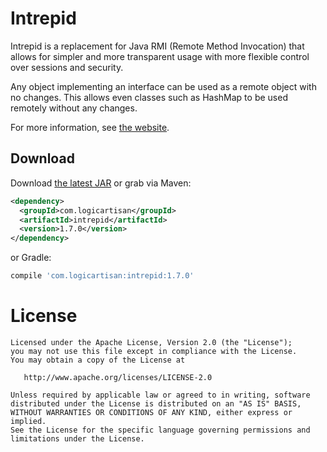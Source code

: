 Intrepid
========

Intrepid is a replacement for Java RMI (Remote Method Invocation) that allows for simpler
and more transparent usage with more flexible control over sessions and security.

Any object implementing an interface can be used as a remote object with no changes. This
allows even classes such as HashMap to be used remotely without any changes.

For more information, see [the website](http://intrepid.starlight-systems.com).


Download
--------

Download [the latest JAR][1] or grab via Maven:
```xml
<dependency>
  <groupId>com.logicartisan</groupId>
  <artifactId>intrepid</artifactId>
  <version>1.7.0</version>
</dependency>
```
or Gradle:
```groovy
compile 'com.logicartisan:intrepid:1.7.0'
```



License
=======

	Licensed under the Apache License, Version 2.0 (the "License");
	you may not use this file except in compliance with the License.
	You may obtain a copy of the License at

	   http://www.apache.org/licenses/LICENSE-2.0

	Unless required by applicable law or agreed to in writing, software
	distributed under the License is distributed on an "AS IS" BASIS,
	WITHOUT WARRANTIES OR CONDITIONS OF ANY KIND, either express or implied.
	See the License for the specific language governing permissions and
	limitations under the License.


 [1]: https://search.maven.org/remote_content?g=com.logicartisan&a=intrepid&v=LATEST
